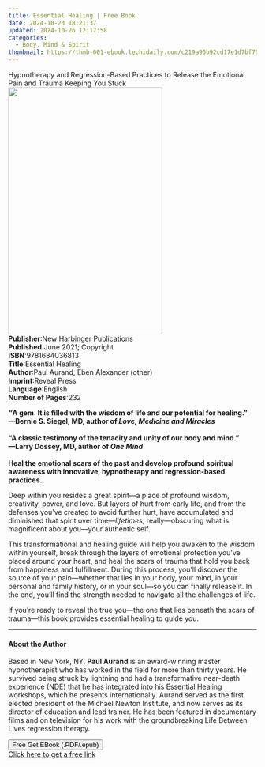 ```yaml
---
title: Essential Healing | Free Book
date: 2024-10-23 18:21:37
updated: 2024-10-26 12:17:58
categories:
  - Body, Mind & Spirit
thumbnail: https://thmb-001-ebook.techidaily.com/c219a90b92cd17e1d7bf70aba87d10e76801af0aaaa64656c23ad0eae122357e.jpg
---
```

<main id="book-container">
  <div class="flex flex-col">
    <div class="book-brief flex-1 py-6 px-4 sm:p-6 md:py-10 md:px-8">
      <!-- brief-->
      <div class="book-brief-main">
        Hypnotherapy and Regression-Based Practices to Release the Emotional
        Pain and Trauma Keeping You Stuck
      </div>
    </div>
    <div
      class="book-meta-info flex-1 grid gap-4 col-start-1 col-end-3 row-start-1 sm:mb-6 sm:grid-cols-4 lg:gap-6 lg:col-start-2 lg:row-end-6 lg:row-span-6 lg:mb-0"
    >
      <div
        class="book-meta-info-left place-content-center mt-4 p-4 text-sm leading-6 col-start-2 col-span-2 dark:text-slate-400"
      >
        <img
          class="w-full h-500 object-cover rounded-lg sm:h-255 sm:col-span-2 lg:col-span-full"
          src="https://img-001-ebook.techidaily.com/c41b12c83a9e1c17ef97fe9552effd632bf61562bd2c074ca7b0790c07026567.jpg"
          alt=""
          width="312"
          height="500"
        />
      </div>
      <div
        class="book-meta-info-right mt-2 col-start-1 row-start-2 col-span-3 self-center"
      >
        <!-- meta data  -->
        <div class="flex flex-col px-4 md:px-8">
          <div class="flex-1">
            <strong>Publisher</strong>:<span class="px-2"
              >New Harbinger Publications</span
            >
          </div>
          <div class="flex-1">
            <strong>Published</strong>:<span class="px-2"
              >June 2021; Copyright</span
            >
          </div>
          <div class="flex-1">
            <strong>ISBN</strong>:<span class="px-2">9781684036813</span>
          </div>
          <div class="flex-1">
            <strong>Title</strong>:<span class="px-2">Essential Healing</span>
          </div>
          <div class="flex-1">
            <strong>Author</strong>:<span class="px-2"
              >Paul Aurand; Eben Alexander (other)</span
            >
          </div>
          <div class="flex-1">
            <strong>Imprint</strong>:<span class="px-2">Reveal Press</span>
          </div>
          <div class="flex-1">
            <strong>Language</strong>:<span class="px-2">English</span>
          </div>
          <div class="flex-1">
            <strong>Number of Pages</strong>:<span class="px-2">232</span>
          </div>
        </div>
      </div>
    </div>
    <div class="book-description flex-1 py-6 px-4 sm:p-6 md:py-10 md:px-8">
      <div class="book-description-main">
        <div accordion-content="" id="description">
          <p>
            <b
              ><i>“</i>A gem. It is filled with the wisdom of life and our
              potential for healing.”<br />
              —Bernie S. Siegel, MD, author of
              <i>Love, Medicine and Miracles</i></b
            ><br /><br /><b
              >“A classic testimony of the tenacity and unity of our body and
              mind.”<br />
              —Larry Dossey, MD, author of <i>One Mind</i></b
            ><br /><br /><b
              >Heal the emotional scars of the past and develop profound
              spiritual awareness with innovative, hypnotherapy and
              regression-based practices.</b
            >
          </p>
          <p>
            Deep within you resides a great spirit—a place of profound wisdom,
            creativity, power, and love. But layers of hurt from early life, and
            from the defenses you’ve created to avoid further hurt, have
            accumulated and diminished that spirit over time—<i>lifetimes</i>,
            really—obscuring what is magnificent about you—your authentic self.
          </p>
          <p>
            This transformational and healing guide will help you awaken to the
            wisdom within yourself, break through the layers of emotional
            protection you’ve placed around your heart, and heal the scars of
            trauma that hold you back from happiness and fulfillment. During
            this process, you’ll discover the source of your pain—whether that
            lies in your body, your mind, in your personal and family history,
            or in your soul—so you can finally release it. In the end, you’ll
            find the strength needed to navigate all the challenges of life.
          </p>
          <p>
            If you’re ready to reveal the true you—the one that lies beneath the
            scars of trauma—this book provides essential healing to guide you.
          </p>
        </div>
        <div class="accordion-fader"></div>
      </div>
    </div>
    <div class="book-excerpts flex-1 py-6 px-4 sm:p-6 md:py-10 md:px-8">
      <!-- excerpts-->
      <div class="book-excerpts-main">
        <hr />
        <h4 class="placeholder placeholder-heading">
          <span>About the Author</span>
        </h4>
        <p>
          Based in New York, NY, <b>Paul Aurand</b> is an award-winning master
          hypnotherapist who has worked in the field for more than thirty years.
          He survived being struck by lightning and had a transformative
          near-death experience (NDE) that he has integrated into his Essential
          Healing workshops, which he presents internationally. Aurand served as
          the first elected president of the Michael Newton Institute, and now
          serves as its director of education and lead trainer. He has been
          featured in documentary films and on television for his work with the
          groundbreaking Life Between Lives regression therapy.
        </p>
      </div>
    </div>
    <div
      class="book-about-author flex-1 py-6 px-4 sm:p-6 md:py-10 md:px-8"
    ></div>
    <div class="book-free-get flex-1 py-6 px-4 sm:p-6 md:py-10 md:px-8">
      <button
        id="btn-free-get"
        class="bg-blue-500 hover:bg-blue-700 text-white font-bold py-2 px-4 rounded"
      >
        Free Get EBook (.PDF/.epub)
      </button>
      <div id="countdown-display" class="px-2 text-lg mt-2"></div>
      <a
        id="free-link"
        class="hidden bg-blue-500 hover:bg-blue-700 text-white font-bold py-2 px-4 rounded"
        href="https://www.ebooks.com/en-us/book/210283764/essential-healing/paul-aurand/"
        target="_blank"
        >Click here to get a free link</a
      >
    </div>
    <script>
      let countdownTime = 0;
      let countdownInterval = null;
      document
        .getElementById('btn-free-get')
        .addEventListener('click', startCountdown);
      function startCountdown() {
        countdownTime = new Date().getTime() + 60000 * 3;
        countdownInterval = setInterval(updateCountdown, 1000);
        document.getElementById('btn-free-get').disabled = true;
        document
          .getElementById('btn-free-get')
          .classList.add('bg-gray-500', 'cursor-not-allowed');
      }
      function updateCountdown() {
        let currentTime = new Date().getTime();
        let timeLeft = countdownTime - currentTime;
        let secondsLeft = Math.floor(timeLeft / 1000);
        document.getElementById('countdown-display').innerHTML =
          `Remaining time: ${secondsLeft} seconds.`;
        if (secondsLeft <= 0) {
          clearInterval(countdownInterval);
          document.getElementById('btn-free-get').classList.add('hidden');
          document.getElementById('free-link').classList.remove('hidden');
          document.getElementById('countdown-display').innerHTML = '';
        }
      }
    </script>
  </div>
</main>

